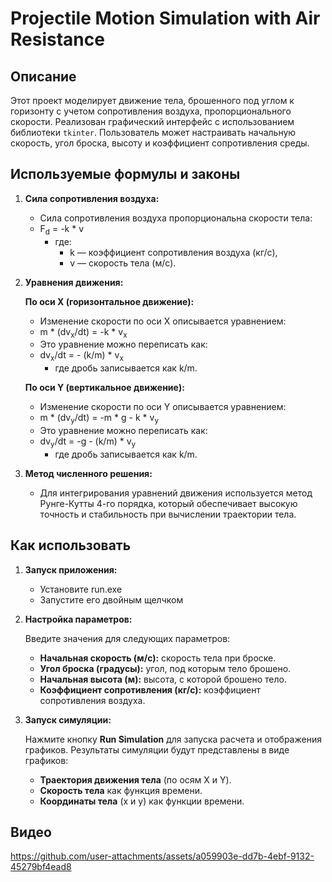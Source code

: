 # Projectile Motion Simulation with Air Resistance

## Описание
Этот проект моделирует движение тела, брошенного под углом к горизонту с учетом сопротивления воздуха, пропорционального скорости. Реализован графический интерфейс с использованием библиотеки `tkinter`. Пользователь может настраивать начальную скорость, угол броска, высоту и коэффициент сопротивления среды.

## Используемые формулы и законы

1. **Сила сопротивления воздуха:**
   - Сила сопротивления воздуха пропорциональна скорости тела:
   - F<sub>d</sub> = -k * v
     - где:
       - k — коэффициент сопротивления воздуха (кг/с),
       - v — скорость тела (м/с).

2. **Уравнения движения:**

   **По оси X (горизонтальное движение):**
     - Изменение скорости по оси X описывается уравнением:
     - m * (dv<sub>x</sub>/dt) = -k * v<sub>x</sub>
     - Это уравнение можно переписать как:
     - dv<sub>x</sub>/dt = - (k/m) * v<sub>x</sub>
       - где дробь записывается как k/m.

   **По оси Y (вертикальное движение):**
     - Изменение скорости по оси Y описывается уравнением:
     - m * (dv<sub>y</sub>/dt) = -m * g - k * v<sub>y</sub>
     - Это уравнение можно переписать как:
     - dv<sub>y</sub>/dt = -g - (k/m) * v<sub>y</sub>
       - где дробь записывается как k/m.

3. **Метод численного решения:**
   - Для интегрирования уравнений движения используется метод Рунге-Кутты 4-го порядка, который обеспечивает высокую точность и стабильность при вычислении траектории тела.

## Как использовать

1. **Запуск приложения:**
   - Установите run.exe
   - Запустите его двойным щелчком

2. **Настройка параметров:**
   
   Введите значения для следующих параметров:
     - **Начальная скорость (м/с):** скорость тела при броске.
     - **Угол броска (градусы):** угол, под которым тело брошено.
     - **Начальная высота (м):** высота, с которой брошено тело.
     - **Коэффициент сопротивления (кг/с):** коэффициент сопротивления воздуха.

3. **Запуск симуляции:**
   
   Нажмите кнопку **Run Simulation** для запуска расчета и отображения графиков. Результаты симуляции будут представлены в виде графиков:
     - **Траектория движения тела** (по осям X и Y).
     - **Скорость тела** как функция времени.
     - **Координаты тела** (x и y) как функции времени.

## Видео
https://github.com/user-attachments/assets/a059903e-dd7b-4ebf-9132-45279bf4ead8


